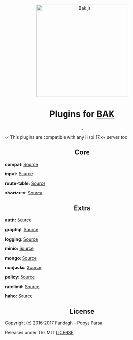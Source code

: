 
<p align="center">
<a href="https://bak.js.org">
    <img src="https://github.com/bakjs/bak/raw/master/.assets/logo.webp" width="300px" alt="Bak.js">
</a>
</p>

<h1 align="center">
    Plugins for <a href="https://github.com/bakjs/bak">BAK</a>
</h1>

<p align="center">
<a href="https://github.com/bakjs/plugins">
    <img alt="" src="https://img.shields.io/badge/code%20style-standard-brightgreen.svg?style=flat-square">
</a>
<a href="https://hapijs.com/">
    <img alt="" src="https://img.shields.io/badge/hapi.js-17.x-yellow.svg?style=flat-square">
</a>
</p>

✓ This plugins are compatible with any Hapi 17.x+ server too

<!-- Core plugins -->
<h2 align="center">Core</h2>

**compat:** [Source](./plugins/compat)

**input:** [Source](./plugins/input)

**route-table:** [Source](./plugins/route-table)

**shortcuts:** [Source](./plugins/shortcuts)

<!-- Extra plugins -->
<h2 align="center">Extra</h2>

**auth:** [Source](./plugins/auth)

**graphql:** [Source](./plugins/graphql)

**logging:** [Source](./plugins/logging)

**minio:** [Source](./plugins/minio)

**mongo:** [Source](./plugins/mongo)

**nunjucks:** [Source](./plugins/nunjucks)

**policy:** [Source](./plugins/policy)

**ratelimit:** [Source](./plugins/ratelimit)

**haho:** [Source](./plugins/haho)

<!-- License -->
<h2 align="center">License</h2>
      
Copyright (c) 2016-2017 Fandogh - Pooya Parsa

Released under The MIT [LICENSE](./LICENSE)